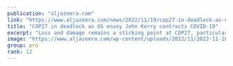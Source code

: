 ```yaml
---
publication: "aljazeera.com"
link: "https://www.aljazeera.com/news/2022/11/19/cop27-in-deadlock-as-us-envoy-john-kerry-contracts-covid-19"
title: "COP27 in deadlock as US envoy John Kerry contracts COVID-19"
excerpt: "Loss and damage remains a sticking point at COP27, particularly how to compensate poor countries hit by climate change."
image: "https://www.aljazeera.com/wp-content/uploads/2022/11/2022-11-18T202556Z_429112739_RC2KHX9WHIE4_RTRMADP_3_CLIMATE-UN-KERRY-COVID.jpg?resize=1920%2C1440"
group: pro
rank: 12
---
```

